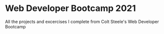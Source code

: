 # Web Developer Bootcamp 2021
All the projects and excercises I complete from Colt Steele's Web Developer Bootcamp
